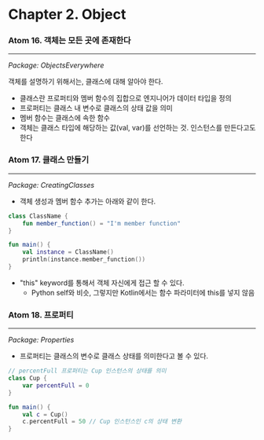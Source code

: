 # Chapter 2. Object

### Atom 16. 객체는 모든 곳에 존재한다

---

*Package: ObjectsEverywhere*


객체를 설명하기 위해서는, 클래스에 대해 알아야 한다.
* 클래스란 프로퍼티와 멤버 함수의 집합으로 엔지니어가 데이터 타입을 정의
* 프로퍼티는 클래스 내 변수로 클래스의 상태 값을 의미
* 멤버 함수는 클래스에 속한 함수
* 객체는 클래스 타입에 해당하는 값(val, var)를 선언하는 것. 인스턴스를 만든다고도 한다

### Atom 17. 클래스 만들기

---

*Package: CreatingClasses*

* 객체 생성과 멤버 함수 추가는 아래와 같이 한다.
```kotlin
class ClassName {
    fun member_function() = "I'm member function"
}

fun main() {
    val instance = ClassName()
    println(instance.member_function())
}
```
* "this" keyword를 통해서 객체 자신에게 접근 할 수 있다.
  * Python self와 비슷, 그렇지만 Kotlin에서는 함수 파라미터에 this를 넣지 않음


### Atom 18. 프로퍼티

---

*Package: Properties*

* 프로퍼티는 클래스의 변수로 클래스 상태를 의미한다고 볼 수 있다.
```kotlin
// percentFull 프로퍼티는 Cup 인스턴스의 상태를 의미
class Cup {
    var percentFull = 0
}

fun main() {
    val c = Cup()
    c.percentFull = 50 // Cup 인스턴스인 c의 상태 변환
}
```